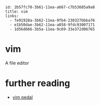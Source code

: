 ```
id: 2b57fc70-3b61-11ea-a667-c7b53685a9a8
title: vim
links:
  - fe91928a-3b62-11ea-9fb4-230327bbba76
  - e1b50dae-3b62-11ea-a058-9fdc93007171
  - 1d56d666-3b5a-11ea-9c69-33e372d06765
```

# vim

A file editor

# further reading

* [vim pedal][1]

[1]: https://github.com/alevchuk/vim-clutch
